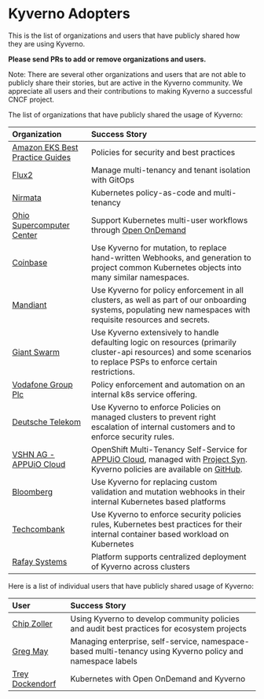 # Kyverno Adopters

This is the list of organizations and users that have publicly shared how they are using Kyverno. 

**Please send PRs to add or remove organizations and users.**

Note: There are several other organizations and users that are not able to publicly share their stories, but are active in the Kyverno community. We appreciate all users and their contributions to making Kyverno a successful CNCF project.

The list of organizations that have publicly shared the usage of Kyverno:

| Organization | Success Story |
| :--- | :--- |
| [Amazon EKS Best Practice Guides](https://github.com/aws/aws-eks-best-practices/tree/master/policies/kyverno) | Policies for security and best practices |
| [Flux2](https://github.com/fluxcd/flux2-multi-tenancy#enforce-tenant-isolation) | Manage multi-tenancy and tenant isolation with GitOps |
| [Nirmata](https://nirmata.com) | Kubernetes policy-as-code and multi-tenancy |
| [Ohio Supercomputer Center](https://www.osc.edu/) | Support Kubernetes multi-user workflows through [Open OnDemand](http://openondemand.org/) |
| [Coinbase](https://www.coinbase.com/)  | Use Kyverno for mutation, to replace hand-written Webhooks, and generation to project common Kubernetes objects into many similar namespaces. |
| [Mandiant](https://www.mandiant.com/)  | Use Kyverno for policy enforcement in all clusters, as well as part of our onboarding systems, populating new namespaces with requisite resources and secrets. |
| [Giant Swarm](https://www.giantswarm.io/) | Use Kyverno extensively to handle defaulting logic on resources (primarily cluster-api resources) and some scenarios to replace PSPs to enforce certain restrictions. |
| [Vodafone Group Plc](https://www.vodafone.com/)  | Policy enforcement and automation on an internal k8s service offering. |
| [Deutsche Telekom](https://www.telekom.com/en)  | Use Kyverno to enforce Policies on managed clusters to prevent right escalation of internal customers and to enforce security rules. |
| [VSHN AG - APPUiO Cloud](https://www.vshn.ch/) | OpenShift Multi-Tenancy Self-Service for [APPUiO Cloud](https://www.appuio.ch), managed with [Project Syn](https://syn.tools). Kyverno policies are available on [GitHub](https://github.com/appuio/component-appuio-cloud). |
| [Bloomberg](https://www.techatbloomberg.com/) | Use Kyverno for replacing custom validation and mutation webhooks in their internal Kubernetes based platforms |
| [Techcombank](https://www.techcombank.com.vn/trang-chu) | Use Kyverno to enforce security policies rules, Kubernetes best practices for their internal container based workload on Kubernetes|
| [Rafay Systems](https://rafay.co/) | Platform supports centralized deployment of Kyverno across clusters|
<!-- append the line below to the table
| [name](URL) | brief description of how you are using Kyverno | 

-->


Here is a list of individual users that have publicly shared usage of Kyverno:

| User  | Success Story |
| :--- | :--- |
| [Chip Zoller](https://github.com/chipzoller) | Using Kyverno to develop community policies and audit best practices for ecosystem projects |
| [Greg May](https://github.com/mnrgreg) | Managing enterprise, self-service, namespace-based multi-tenancy using Kyverno policy and namespace labels |
| [Trey Dockendorf](https://github.com/treydock) | Kubernetes with Open OnDemand and Kyverno |

<!-- append the line below and tell your story
| [name](GitHub URL) | brief description | 
-->

